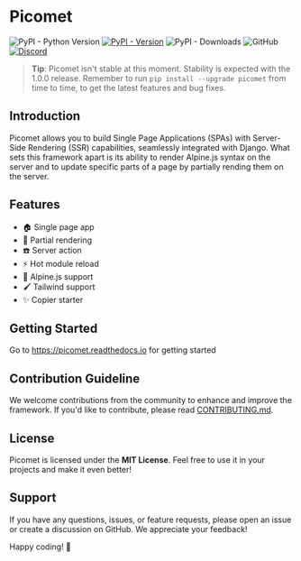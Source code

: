 # Picomet

![PyPI - Python Version](https://img.shields.io/pypi/pyversions/picomet)
[![PyPI - Version](https://img.shields.io/pypi/v/picomet)](https://pypi.org/project/picomet)
![PyPI - Downloads](https://img.shields.io/pypi/dw/picomet)
![GitHub](https://img.shields.io/github/license/picomet/picomet)
[![Discord](https://img.shields.io/badge/Discord-5865f2.svg?logo=discord&logoColor=white)](https://discord.gg/4byApQZg8X)

> **Tip**: Picomet isn't stable at this moment. Stability is expected with the 1.0.0 release. Remember to run `pip install --upgrade picomet` from time to time, to get the latest features and bug fixes.

## Introduction

Picomet allows you to build Single Page Applications (SPAs) with Server-Side Rendering (SSR) capabilities, seamlessly integrated with Django. What sets this framework apart is its ability to render Alpine.js syntax on the server and to update specific parts of a page by partially rending them on the server.

## Features

-   🏠 Single page app
-   🔎 Partial rendering
-   ☎️ Server action
-   ⚡ Hot module reload
-   🌲 Alpine.js support
-   🖌️ Tailwind support
-   ✨ Copier starter

## Getting Started

Go to https://picomet.readthedocs.io for getting started

## Contribution Guideline

We welcome contributions from the community to enhance and improve the framework. If you'd like to contribute, please read [CONTRIBUTING.md](CONTRIBUTING.md).

## License

Picomet is licensed under the **MIT License**. Feel free to use it in your projects and make it even better!

## Support

If you have any questions, issues, or feature requests, please open an issue or create a discussion on GitHub. We appreciate your feedback!

Happy coding! 🚀
